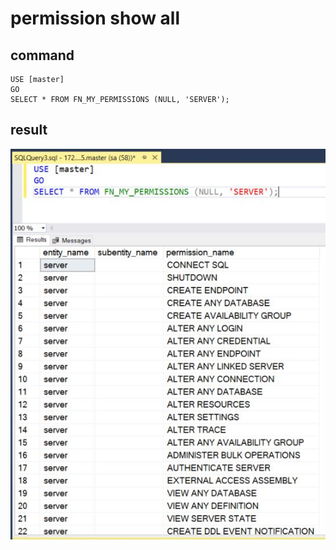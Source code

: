 # permission show all

## command

````
USE [master]
GO
SELECT * FROM FN_MY_PERMISSIONS (NULL, 'SERVER');
````

## result

![](permis.jpg)

